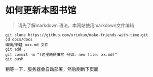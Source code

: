 # 如何更新本图书馆
> 请先了解markdown 语法，本网站使用markdown文件编辑
```
git clone https://github.com/xrinkun/make-friends-with-time.git
cd docs/docs
编辑/新建 xxx.md 文件
git add .
git commit -m "(这里随便填写 例如: new file: xx.md)"
git push
```
稍等一下，服务器会自动部署，然后刷新下页面
